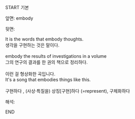 START
기본

앞면:
embody


뒷면:
<div>It is the words that embody thoughts. </div><div><div>생각을 구현하는 것은 말이다.</div></div><div><br></div><div><div>embody the results of investigations in a volume </div><div><div>그의 연구의 결과를 한 권의 책으로 정리하다.</div></div></div><div><br></div><div><div><div>이런 걸 형상화한 곡입니다.</div></div><div><div>It's a song that embodies things like this.</div></div></div><div><br></div><div>구현하다 , (사상·특질을) 상징[구현]하다 (=represent), 구체화하다<br></div>


해석:

END